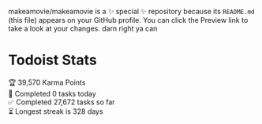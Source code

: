 makeamovie/makeamovie is a ✨ special ✨ repository because its `README.md` (this file) appears on your GitHub profile.
You can click the Preview link to take a look at your changes. darn right ya can

# Todoist Stats

<!-- TODO-IST:START -->
🏆  39,570 Karma Points           
🌸  Completed 0 tasks today           
✅  Completed 27,672 tasks so far           
⏳  Longest streak is 328 days
<!-- TODO-IST:END -->